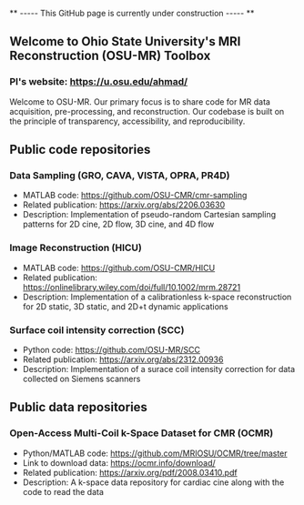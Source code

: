 ** ----- This GitHub page is currently under construction ----- **

## Welcome to Ohio State University's MRI Reconstruction (OSU-MR) Toolbox
### PI's website: https://u.osu.edu/ahmad/

Welcome to OSU-MR. Our primary focus is to share code for MR data acquisition, pre-processing, and reconstruction. Our codebase is built on the principle of transparency, accessibility, and reproducibility.

## Public code repositories
### Data Sampling (GRO, CAVA, VISTA, OPRA, PR4D)
* MATLAB code: https://github.com/OSU-CMR/cmr-sampling
* Related publication: https://arxiv.org/abs/2206.03630
* Description: Implementation of pseudo-random Cartesian sampling patterns for 2D cine, 2D flow, 3D cine, and 4D flow
      
### Image Reconstruction (HICU)
* MATLAB code: https://github.com/OSU-CMR/HICU
* Related publication: https://onlinelibrary.wiley.com/doi/full/10.1002/mrm.28721
* Description: Implementation of a calibrationless k-space reconstruction for 2D static, 3D static, and 2D+t dynamic applications

### Surface coil intensity correction (SCC)
* Python code: https://github.com/OSU-MR/SCC
* Related publication: https://arxiv.org/abs/2312.00936
* Description: Implementation of a surace coil intensity correction for data collected on Siemens scanners

## Public data repositories
### Open-Access Multi-Coil k-Space Dataset for CMR (OCMR)
* Python/MATLAB code: https://github.com/MRIOSU/OCMR/tree/master
* Link to download data: https://ocmr.info/download/
* Related publication: https://arxiv.org/pdf/2008.03410.pdf
* Description: A k-space data repository for cardiac cine along with the code to read the data 
